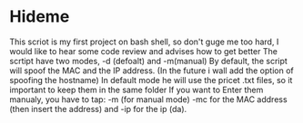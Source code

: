 # Hideme
This scriot is my first project on bash shell, so don't guge me too hard, I would like to hear some code review and advises how to get better
The scrtipt have two modes, -d (defoalt) and -m(manual) 
By default, the script will spoof the MAC and the IP address. (In the future i wall add the option of spoofing the hostname)
In default mode he will use the pricet .txt files, so it important to keep them in the same folder 
If you want to Enter them manualy, you have to tap: -m (for manual mode) -mc for the MAC address (then insert the address) and -ip for the ip (da). 

